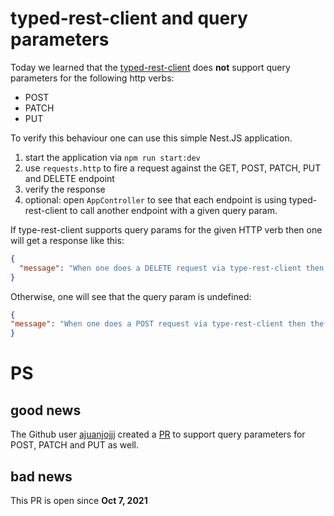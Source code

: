 # typed-rest-client and query parameters

Today we learned that the [typed-rest-client](https://github.com/microsoft/typed-rest-client) does **not** support query parameters for the following http verbs:

* POST
* PATCH
* PUT

To verify this behaviour one can use this simple Nest.JS application.

1. start the application via `npm run start:dev`
2. use `requests.http` to fire a request against the GET, POST, PATCH, PUT and DELETE endpoint
3. verify the response
4. optional: open `AppController` to see that each endpoint is using typed-rest-client to call another endpoint with a given query param.

If type-rest-client supports query params for the given HTTP verb then one will get a response like this:

```JSON
{
  "message": "When one does a DELETE request via type-rest-client then the query param is: myNiceQueryParam"
}
```

Otherwise, one will see that the query param is undefined:

```JSON
{
"message": "When one does a POST request via type-rest-client then the query param is: undefined"
}
```

# PS

## good news

The Github user [ajuanjojjj](https://github.com/ajuanjojjj) created a [PR](https://github.com/microsoft/typed-rest-client/pull/301) to support query parameters for POST, PATCH and PUT as well.

## bad news

This PR is open since **Oct 7, 2021**